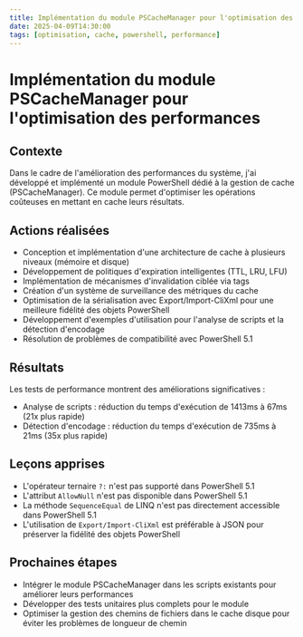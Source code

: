 ```yaml
---
title: Implémentation du module PSCacheManager pour l'optimisation des performances
date: 2025-04-09T14:30:00
tags: [optimisation, cache, powershell, performance]
---
```


# Implémentation du module PSCacheManager pour l'optimisation des performances

## Contexte
Dans le cadre de l'amélioration des performances du système, j'ai développé et implémenté un module PowerShell dédié à la gestion de cache (PSCacheManager). Ce module permet d'optimiser les opérations coûteuses en mettant en cache leurs résultats.

## Actions réalisées
- Conception et implémentation d'une architecture de cache à plusieurs niveaux (mémoire et disque)
- Développement de politiques d'expiration intelligentes (TTL, LRU, LFU)
- Implémentation de mécanismes d'invalidation ciblée via tags
- Création d'un système de surveillance des métriques du cache
- Optimisation de la sérialisation avec Export/Import-CliXml pour une meilleure fidélité des objets PowerShell
- Développement d'exemples d'utilisation pour l'analyse de scripts et la détection d'encodage
- Résolution de problèmes de compatibilité avec PowerShell 5.1

## Résultats
Les tests de performance montrent des améliorations significatives :
- Analyse de scripts : réduction du temps d'exécution de 1413ms à 67ms (21x plus rapide)
- Détection d'encodage : réduction du temps d'exécution de 735ms à 21ms (35x plus rapide)

## Leçons apprises
- L'opérateur ternaire `?:` n'est pas supporté dans PowerShell 5.1
- L'attribut `AllowNull` n'est pas disponible dans PowerShell 5.1
- La méthode `SequenceEqual` de LINQ n'est pas directement accessible dans PowerShell 5.1
- L'utilisation de `Export/Import-CliXml` est préférable à JSON pour préserver la fidélité des objets PowerShell

## Prochaines étapes
- Intégrer le module PSCacheManager dans les scripts existants pour améliorer leurs performances
- Développer des tests unitaires plus complets pour le module
- Optimiser la gestion des chemins de fichiers dans le cache disque pour éviter les problèmes de longueur de chemin
